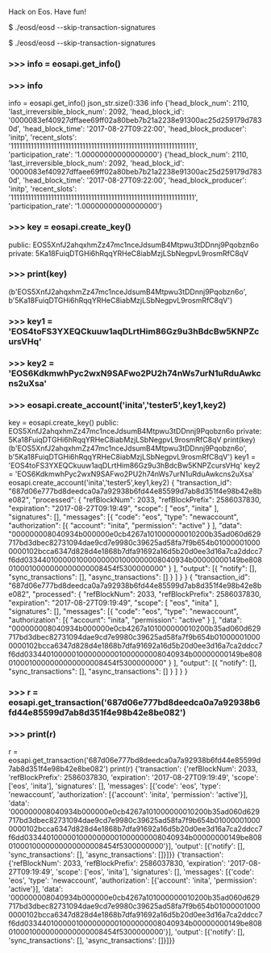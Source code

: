 Hack on Eos. Have fun!

$ ./eosd/eosd --skip-transaction-signatures

$ ./eosd/eosd --skip-transaction-signatures

### >>> info = eosapi.get_info()

### >>> info


info = eosapi.get_info() json_str.size():336 info {'head_block_num': 2110, 'last_irreversible_block_num': 2092, 'head_block_id': '0000083ef40927dffaee69ff02a80beb7b21a2238e91300ac25d259179d7830d', 'head_block_time': '2017-08-27T09:22:00', 'head_block_producer': 'initp', 'recent_slots': '1111111111111111111111111111111111111111111111111111111111111111', 'participation_rate': '1.00000000000000000'}
{'head_block_num': 2110, 'last_irreversible_block_num': 2092, 'head_block_id': '0000083ef40927dffaee69ff02a80beb7b21a2238e91300ac25d259179d7830d', 'head_block_time': '2017-08-27T09:22:00', 'head_block_producer': 'initp', 'recent_slots': '1111111111111111111111111111111111111111111111111111111111111111', 'participation_rate': '1.00000000000000000'}
### >>> key = eosapi.create_key()

public: EOS5XnfJ2ahqxhmZz47mc1nceJdsumB4Mtpwu3tDDnnj9Pqobzn6o private: 5Ka18FuiqDTGHi6hRqqYRHeC8iabMzjLSbNegpvL9rosmRfC8qV

### >>> print(key)

(b'EOS5XnfJ2ahqxhmZz47mc1nceJdsumB4Mtpwu3tDDnnj9Pqobzn6o', b'5Ka18FuiqDTGHi6hRqqYRHeC8iabMzjLSbNegpvL9rosmRfC8qV')

### >>> key1 = 'EOS4toFS3YXEQCkuuw1aqDLrtHim86Gz9u3hBdcBw5KNPZcursVHq'

### >>> key2 = 'EOS6KdkmwhPyc2wxN9SAFwo2PU2h74nWs7urN1uRduAwkcns2uXsa'

### >>> eosapi.create_account('inita','tester5',key1,key2)


key = eosapi.create_key() public: EOS5XnfJ2ahqxhmZz47mc1nceJdsumB4Mtpwu3tDDnnj9Pqobzn6o private: 5Ka18FuiqDTGHi6hRqqYRHeC8iabMzjLSbNegpvL9rosmRfC8qV print(key) (b'EOS5XnfJ2ahqxhmZz47mc1nceJdsumB4Mtpwu3tDDnnj9Pqobzn6o', b'5Ka18FuiqDTGHi6hRqqYRHeC8iabMzjLSbNegpvL9rosmRfC8qV') key1 = 'EOS4toFS3YXEQCkuuw1aqDLrtHim86Gz9u3hBdcBw5KNPZcursVHq' key2 = 'EOS6KdkmwhPyc2wxN9SAFwo2PU2h74nWs7urN1uRduAwkcns2uXsa' eosapi.create_account('inita','tester5',key1,key2) { "transaction_id": "687d06e777bd8deedca0a7a92938b6fd44e85599d7ab8d351f4e98b42e8be082", "processed": { "refBlockNum": 2033, "refBlockPrefix": 2586037830, "expiration": "2017-08-27T09:19:49", "scope": [ "eos", "inita" ], "signatures": [], "messages": [{ "code": "eos", "type": "newaccount", "authorization": [{ "account": "inita", "permission": "active" } ], "data": "000000008040934b000000e0cb4267a101000000010200b35ad060d629717bd3dbec82731094dae9cd7e9980c39625ad58fa7f9b654b010000010000000102bcca6347d828d4e1868b7dfa91692a16d5b20d0ee3d16a7ca2ddcc7f6dd03344010000010000000001000000008040934b00000000149be8080100010000000000000008454f5300000000" } ], "output": [{ "notify": [], "sync_transactions": [], "async_transactions": [] } ] } }
{ "transaction_id": "687d06e777bd8deedca0a7a92938b6fd44e85599d7ab8d351f4e98b42e8be082", "processed": { "refBlockNum": 2033, "refBlockPrefix": 2586037830, "expiration": "2017-08-27T09:19:49", "scope": [ "eos", "inita" ], "signatures": [], "messages": [{ "code": "eos", "type": "newaccount", "authorization": [{ "account": "inita", "permission": "active" } ], "data": "000000008040934b000000e0cb4267a101000000010200b35ad060d629717bd3dbec82731094dae9cd7e9980c39625ad58fa7f9b654b010000010000000102bcca6347d828d4e1868b7dfa91692a16d5b20d0ee3d16a7ca2ddcc7f6dd03344010000010000000001000000008040934b00000000149be8080100010000000000000008454f5300000000" } ], "output": [{ "notify": [], "sync_transactions": [], "async_transactions": [] } ] } }
### >>> r = eosapi.get_transaction('687d06e777bd8deedca0a7a92938b6fd44e85599d7ab8d351f4e98b42e8be082')

### >>> print(r)


r = eosapi.get_transaction('687d06e777bd8deedca0a7a92938b6fd44e85599d7ab8d351f4e98b42e8be082') print(r) {'transaction': {'refBlockNum': 2033, 'refBlockPrefix': 2586037830, 'expiration': '2017-08-27T09:19:49', 'scope': ['eos', 'inita'], 'signatures': [], 'messages': [{'code': 'eos', 'type': 'newaccount', 'authorization': [{'account': 'inita', 'permission': 'active'}], 'data': '000000008040934b000000e0cb4267a101000000010200b35ad060d629717bd3dbec82731094dae9cd7e9980c39625ad58fa7f9b654b010000010000000102bcca6347d828d4e1868b7dfa91692a16d5b20d0ee3d16a7ca2ddcc7f6dd03344010000010000000001000000008040934b00000000149be8080100010000000000000008454f5300000000'}], 'output': [{'notify': [], 'sync_transactions': [], 'async_transactions': []}]}}
{'transaction': {'refBlockNum': 2033, 'refBlockPrefix': 2586037830, 'expiration': '2017-08-27T09:19:49', 'scope': ['eos', 'inita'], 'signatures': [], 'messages': [{'code': 'eos', 'type': 'newaccount', 'authorization': [{'account': 'inita', 'permission': 'active'}], 'data': '000000008040934b000000e0cb4267a101000000010200b35ad060d629717bd3dbec82731094dae9cd7e9980c39625ad58fa7f9b654b010000010000000102bcca6347d828d4e1868b7dfa91692a16d5b20d0ee3d16a7ca2ddcc7f6dd03344010000010000000001000000008040934b00000000149be8080100010000000000000008454f5300000000'}], 'output': [{'notify': [], 'sync_transactions': [], 'async_transactions': []}]}}
